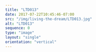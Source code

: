```yaml
---
title: "LTD013"
date: 2017-07-22T10:45:46-07:00
src: "/img/living-the-dream/LTD013.jpg"
alt: "LTD013"
sequence: 0
type: "image"
layout: "single"
orientation: "vertical"
---
```


